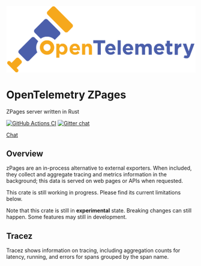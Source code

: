 ![OpenTelemetry — An observability framework for cloud-native software.][splash]

[splash]: https://raw.githubusercontent.com/open-telemetry/opentelemetry-rust/master/assets/logo-text.png

# OpenTelemetry ZPages

ZPages server written in Rust

[![GitHub Actions CI](https://github.com/open-telemetry/opentelemetry-rust/workflows/CI/badge.svg)](https://github.com/open-telemetry/opentelemetry-rust/actions?query=workflow%3ACI+branch%3Amaster)
[![Gitter chat](https://img.shields.io/badge/gitter-join%20chat%20%E2%86%92-brightgreen.svg)](https://gitter.im/open-telemetry/opentelemetry-rust)

[Chat](https://gitter.im/open-telemetry/opentelemetry-rust)

## Overview

zPages are an in-process alternative to external exporters. When included, they collect and aggregate tracing and metrics information in the background; this data is served on web pages or APIs when requested.

This crate is still working in progress. Please find its current limitations below.

Note that this crate is still in **experimental** state. Breaking changes can still happen. Some features may still in development.

## Tracez

Tracez shows information on tracing, including aggregation counts for latency, running, and errors for spans grouped by the span name.

